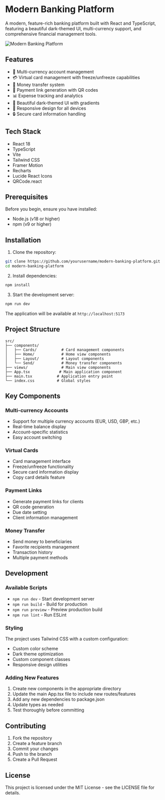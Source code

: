 # Modern Banking Platform

A modern, feature-rich banking platform built with React and TypeScript, featuring a beautiful dark-themed UI, multi-currency support, and comprehensive financial management tools.

![Modern Banking Platform](https://images.unsplash.com/photo-1563986768609-322da13575f3?auto=format&fit=crop&q=80&w=1200)

## Features

- 🏦 Multi-currency account management
- 💳 Virtual card management with freeze/unfreeze capabilities
- 💸 Money transfer system
- 🔗 Payment link generation with QR codes
- 📊 Expense tracking and analytics
- 🎨 Beautiful dark-themed UI with gradients
- 📱 Responsive design for all devices
- 🔒 Secure card information handling

## Tech Stack

- React 18
- TypeScript
- Vite
- Tailwind CSS
- Framer Motion
- Recharts
- Lucide React Icons
- QRCode.react

## Prerequisites

Before you begin, ensure you have installed:

- Node.js (v18 or higher)
- npm (v9 or higher)

## Installation

1. Clone the repository:
```bash
git clone https://github.com/yourusername/modern-banking-platform.git
cd modern-banking-platform
```

2. Install dependencies:
```bash
npm install
```

3. Start the development server:
```bash
npm run dev
```

The application will be available at `http://localhost:5173`

## Project Structure

```
src/
├── components/
│   ├── Cards/           # Card management components
│   ├── Home/            # Home view components
│   ├── Layout/          # Layout components
│   └── Send/            # Money transfer components
├── views/               # Main view components
├── App.tsx             # Main application component
├── main.tsx           # Application entry point
└── index.css          # Global styles
```

## Key Components

### Multi-currency Accounts
- Support for multiple currency accounts (EUR, USD, GBP, etc.)
- Real-time balance display
- Account-specific statistics
- Easy account switching

### Virtual Cards
- Card management interface
- Freeze/unfreeze functionality
- Secure card information display
- Copy card details feature

### Payment Links
- Generate payment links for clients
- QR code generation
- Due date setting
- Client information management

### Money Transfer
- Send money to beneficiaries
- Favorite recipients management
- Transaction history
- Multiple payment methods

## Development

### Available Scripts

- `npm run dev` - Start development server
- `npm run build` - Build for production
- `npm run preview` - Preview production build
- `npm run lint` - Run ESLint

### Styling

The project uses Tailwind CSS with a custom configuration:

- Custom color scheme
- Dark theme optimization
- Custom component classes
- Responsive design utilities

### Adding New Features

1. Create new components in the appropriate directory
2. Update the main App.tsx file to include new routes/features
3. Add any new dependencies to package.json
4. Update types as needed
5. Test thoroughly before committing

## Contributing

1. Fork the repository
2. Create a feature branch
3. Commit your changes
4. Push to the branch
5. Create a Pull Request

## License

This project is licensed under the MIT License - see the LICENSE file for details.
